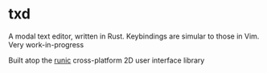 # txd

A modal text editor, written in Rust. Keybindings are simular to those in Vim. Very work-in-progress

Built atop the [runic](https://github.com/andrew-pa/runic) cross-platform 2D user interface library
